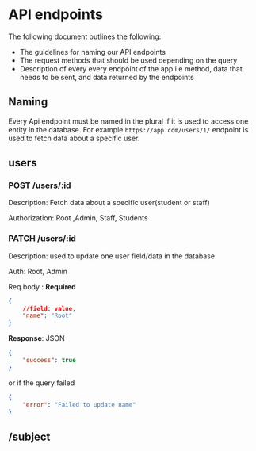 # API endpoints
The following document outlines the following:
- The guidelines for naming our API endpoints
- The request methods that should be used depending on the query
- Description of every every endpoint of the app i.e method, data that needs to be sent, and data returned by the endpoints

## Naming
Every Api endpoint must be named in the plural if it is used to access one entity in the database. For example ```https://app.com/users/1/``` endpoint is used to fetch data about a specific user.

## users
### **POST** /users/:id
Description: Fetch data about a specific user(student or staff)

Authorization: Root ,Admin, Staff, Students

### PATCH /users/:id
Description: used to update one user field/data in the database

Auth: Root, Admin

Req.body : **Required**
```json
{
    //field: value,
    "name": "Root"
}
```
**Response**: JSON
```json
{
    "success": true
}
```
or if the query failed
```json
{
    "error": "Failed to update name"
}
```

## /subject